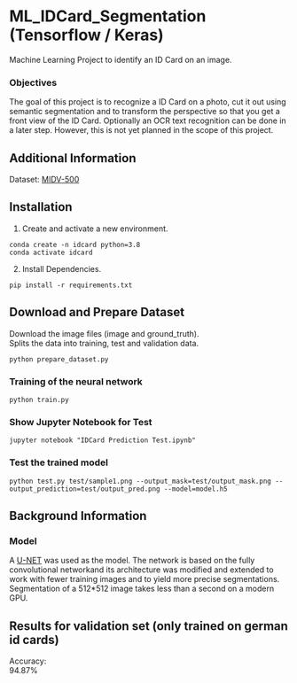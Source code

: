 # ML_IDCard_Segmentation (Tensorflow / Keras)
Machine Learning Project to identify an ID Card on an image.  

### Objectives
The goal of this project is to recognize a ID Card on a photo, cut it out using semantic segmentation and to 
transform the perspective so that you get a front view of the ID Card.
Optionally an OCR text recognition can be done in a later step.
However, this is not yet planned in the scope of this project.

## Additional Information
Dataset: [MIDV-500](https://arxiv.org/abs/1807.05786)   


## Installation
1. Create and activate a new environment.
```
conda create -n idcard python=3.8
conda activate idcard
```
2. Install Dependencies.
```
pip install -r requirements.txt
```

## Download and Prepare Dataset
Download the image files (image and ground_truth).  
Splits the data into training, test and validation data.
```
python prepare_dataset.py
```

### Training of the neural network
```
python train.py
```

### Show Jupyter Notebook for Test
```
jupyter notebook "IDCard Prediction Test.ipynb"
```

### Test the trained model
```
python test.py test/sample1.png --output_mask=test/output_mask.png --output_prediction=test/output_pred.png --model=model.h5
```


## Background Information

### Model
A [U-NET](https://arxiv.org/abs/1505.04597) was used as the model.
The network is based on the fully convolutional networkand its architecture was modified and extended to work with
fewer training images and to yield more precise segmentations. 
Segmentation of a 512*512 image takes less than a second on a modern GPU.



## Results for validation set (only trained on german id cards)
Accuracy:  
94.87%





